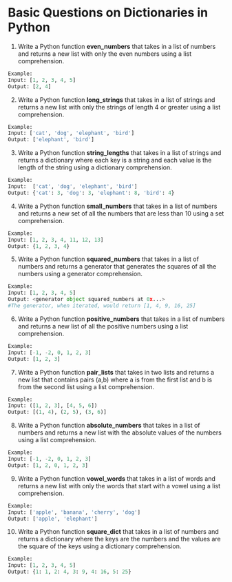 # Basic Questions on Dictionaries in Python

1. Write a Python function **even_numbers** that takes in a list of numbers and returns a new list with only the even numbers using a list comprehension.

```python
Example:
Input: [1, 2, 3, 4, 5]
Output: [2, 4]
```
2. Write a Python function **long_strings** that takes in a list of strings and returns a new list with only the strings of length 4 or greater using a list comprehension.

```python
Example:
Input: ['cat', 'dog', 'elephant', 'bird']
Output: ['elephant', 'bird']
```
3. Write a Python function **string_lengths** that takes in a list of strings and returns a dictionary where each key is a string and each value is the length of the string using a dictionary comprehension.
  
```python
Example:
Input:  ['cat', 'dog', 'elephant', 'bird']
Output: {'cat': 3, 'dog': 3, 'elephant': 8, 'bird': 4}
```
4. Write a Python function **small_numbers** that takes in a list of numbers and returns a new set of all the numbers that are less than 10 using a set comprehension.

```python
Example:
Input: [1, 2, 3, 4, 11, 12, 13]
Output: {1, 2, 3, 4}
```
5. Write a Python function **squared_numbers** that takes in a list of numbers and returns a generator that generates the squares of all the numbers using a generator comprehension.

```python
Example:
Input: [1, 2, 3, 4, 5]
Output: <generator object squared_numbers at 0x...>
#The generator, when iterated, would return [1, 4, 9, 16, 25]
```

6. Write a Python function **positive_numbers** that takes in a list of numbers and returns a new list of all the positive numbers using a list comprehension.

```python
Example:
Input: [-1, -2, 0, 1, 2, 3]
Output: [1, 2, 3]
```

7. Write a Python function **pair_lists** that takes in two lists and returns a new list that contains pairs (a,b) where a is from the first list and b is from the second list using a list comprehension.

```python
Example:
Input: ([1, 2, 3], [4, 5, 6])
Output: [(1, 4), (2, 5), (3, 6)]
```

8. Write a Python function **absolute_numbers** that takes in a list of numbers and returns a new list with the absolute values of the numbers using a list comprehension.

```python
Example:
Input: [-1, -2, 0, 1, 2, 3]
Output: [1, 2, 0, 1, 2, 3]
```

9. Write a Python function **vowel_words** that takes in a list of words and returns a new list with only the words that start with a vowel using a list comprehension.

```python
Example:
Input: ['apple', 'banana', 'cherry', 'dog']
Output: ['apple', 'elephant']
```

10. Write a Python function **square_dict** that takes in a list of numbers and returns a dictionary where the keys are the numbers and the values are the square of the keys using a dictionary comprehension.

```python
Example:
Input: [1, 2, 3, 4, 5]
Output: {1: 1, 2: 4, 3: 9, 4: 16, 5: 25}
```